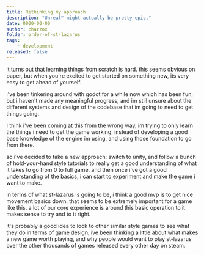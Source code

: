 ```yaml
---
title: Rethinking my approach
description: "Unreal™ might actually be pretty epic."
date: 0000-00-00
author: chazzox
folder: order-of-st-lazarus
tags:
    - development
released: false
---
```


it turns out that learning things from scratch is hard. this seems obvious on paper,
but when you're excited to get started on something new, its very easy to get ahead
of yourself.

i've been tinkering around with godot for a while now which has been fun, but i
haven't made any meaningful progress, and im still unsure about the different systems
and design of the codebase that im going to need to get things going.

I think i've been coming at this from the wrong way, im trying to only learn the
things i need to get the game working, instead of developing a good base knowledge of
the engine im using, and using those foundation to go from there.

so i've decided to take a new approach: switch to unity, and follow a bunch of
hold-your-hand style tutorials to really get a good understanding of what it takes to
go from 0 to full game. and then once i've got a good understanding of the basics, i
can start to experiment and make the game i want to make.

in terms of what st-lazarus is going to be, i think a good mvp is to get nice
movement basics down. that seems to be extremely important for a game like this. a
lot of our core experience is around this basic operation to it makes sense to try
and to it right.

it's probably a good idea to look to other similar style games to see what they do in
terms of game design, ive been thinking a little about what makes a new game worth
playing, and why people would want to play st-lazarus over the other thousands of
games released every other day on steam.
